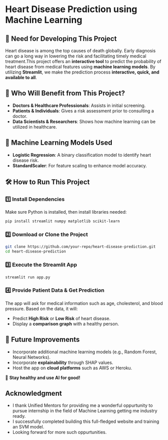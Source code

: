 # Heart Disease Prediction using Machine Learning

## 📌 Need for Developing This Project
Heart disease is among the top causes of death globally. Early diagnosis can go a long way in lowering the risk and facilitating timely medical treatment.This project offers an **interactive tool** to predict the probability of heart disease from medical features using **machine learning models**. By utilizing **Streamlit**, we make the prediction process **interactive, quick, and available to all**.

## 🎯 Who Will Benefit from This Project?
- **Doctors & Healthcare Professionals**: Assists in initial screening.
- **Patients & Individuals**: Gives a risk assessment prior to consulting a doctor.
- **Data Scientists & Researchers**: Shows how machine learning can be utilized in healthcare.

## 🧠 Machine Learning Models Used
- **Logistic Regression**: A binary classification model to identify heart disease risk.
- **StandardScaler**: For feature scaling to enhance model accuracy.

## 🛠️ How to Run This Project
### 1️⃣ Install Dependencies
Make sure Python is installed, then install libraries needed:
```sh
pip install streamlit numpy matplotlib scikit-learn
```

###  2️⃣ Download or Clone the Project
```sh
git clone https://github.com/your-repo/heart-disease-prediction.git
cd heart-disease-prediction
```

### 3️⃣ Execute the Streamlit App
```sh
streamlit run app.py
```

### 4️⃣ Provide Patient Data & Get Prediction
The app will ask for medical information such as age, cholesterol, and blood pressure. Based on the data, it will:
- Predict **High Risk** or **Low Risk** of heart disease.
- Display a **comparison graph** with a healthy person.

## 🎯 Future Improvements
- Incorporate additional machine learning models (e.g., Random Forest, Neural Networks).
- Incorporate **explainability** through SHAP values.
- Host the app on **cloud platforms** such as AWS or Heroku.

🚀 **Stay healthy and use AI for good!**

## Acknowledgment
- I thank Unified Mentors for providing me a wonderful oppurtunity to pursue internship in the field of Machine Learning getting me industry ready.
- I successfully completed building this full-fledged website and training an SVM model.
- Looking forward for more such oppurtunities.
